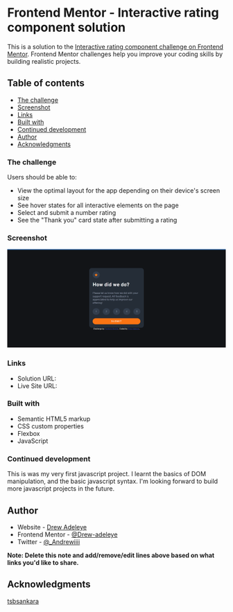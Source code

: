 # Frontend Mentor - Interactive rating component solution

This is a solution to the [Interactive rating component challenge on Frontend Mentor](https://www.frontendmentor.io/challenges/interactive-rating-component-koxpeBUmI). Frontend Mentor challenges help you improve your coding skills by building realistic projects. 

## Table of contents


- [The challenge](#the-challenge)
- [Screenshot](#screenshot)
- [Links](#links)
- [Built with](#built-with)
- [Continued development](#continued-development)
- [Author](#author)
- [Acknowledgments](#acknowledgments)





### The challenge

Users should be able to:

- View the optimal layout for the app depending on their device's screen size
- See hover states for all interactive elements on the page
- Select and submit a number rating
- See the "Thank you" card state after submitting a rating

### Screenshot

![](images/screenshot1.png)



### Links

- Solution URL: [](https://www.frontendmentor.io/solutions/responsive-interactive-rating-component-using-flexbox-YL0RmdnC7P)
- Live Site URL: [](https://interactiverating.pages.dev/)



### Built with

- Semantic HTML5 markup
- CSS custom properties
- Flexbox
- JavaScript



### Continued development

This is was my very first javascript project. I learnt the basics of DOM manipulation, and the basic 
javascript syntax. I'm looking forward to build more javascript projects in the future.



## Author

- Website - [Drew Adeleye](https://www.youtube.com/channel/UCgfkqQmV5UJYAgY6fZjn70Q)
- Frontend Mentor - [@Drew-adeleye](https://www.frontendmentor.io/profile/Drew-adeleye)
- Twitter - [@_Andrewiiii](https://www.twitter.com/_Andrewiiii)

**Note: Delete this note and add/remove/edit lines above based on what links you'd like to share.**

## Acknowledgments

[tsbsankara](https://www.youtube.com/c/tsbsankara)
